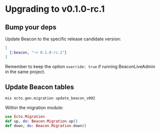 # Upgrading to v0.1.0-rc.1

## Bump your deps

Update Beacon to the specific release candidate version:

```elixir
[
  {:beacon, "~> 0.1.0-rc.1"}
]
```

Remember to keep the option `override: true` if running BeaconLiveAdmin in the same project.

## Update Beacon tables

```sh
mix ecto.gen.migration update_beacon_v002
```

Within the migration module:

```elixir
use Ecto.Migration
def up, do: Beacon.Migration.up()
def down, do: Beacon.Migration.down()
```